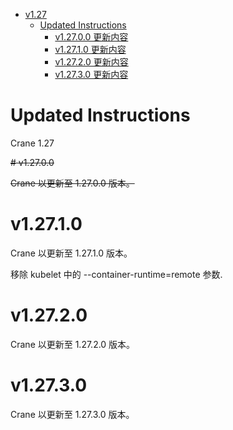 - [v1.27](#v127)
  - [Updated Instructions](#updated-instructions)
    - [v1.27.0.0 更新内容](#v12700)
    - [v1.27.1.0 更新内容](#v12710)
    - [v1.27.2.0 更新内容](#v12720)
    - [v1.27.3.0 更新内容](#v12730)

# Updated Instructions

Crane 1.27

~~# v1.27.0.0~~

~~Crane 以更新至 1.27.0.0 版本。~~

# v1.27.1.0

Crane 以更新至 1.27.1.0 版本。

移除 kubelet 中的 --container-runtime=remote 参数.


# v1.27.2.0

Crane 以更新至 1.27.2.0 版本。

# v1.27.3.0

Crane 以更新至 1.27.3.0 版本。